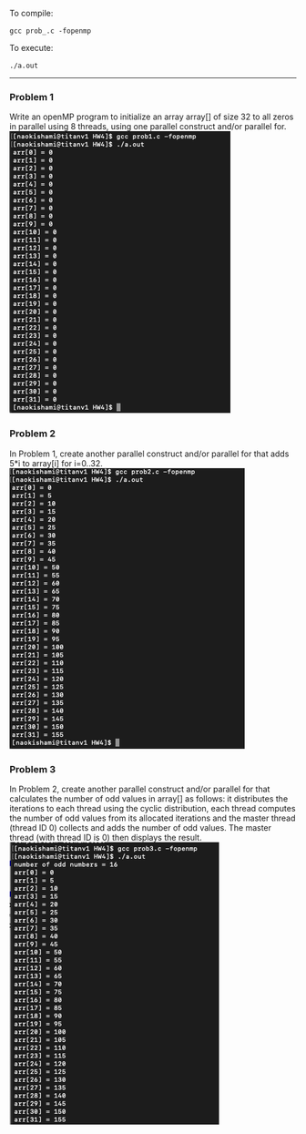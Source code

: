 To compile:
```
gcc prob_.c -fopenmp
```

To execute:
```
./a.out
```
***
### Problem 1
Write an openMP program to initialize an array array[] of size 32 to all zeros in parallel using 8 threads, using one parallel construct and/or parallel for. <br>
![problem 1](https://github.com/naokishami/Classwork/blob/a84e27b7310afddfb1dc8bee896fb0eaaab828a7/highPerformanceComputing/HW4/Screen%20Shot%202021-03-16%20at%202.34.55%20PM.png)

### Problem 2
In Problem 1, create another parallel construct and/or parallel for that adds 5*i to array[i] for i=0..32. <br>
![problem 2](https://github.com/naokishami/Classwork/blob/8df1a2fe446f1f4d3dceafed9751f8ac362943e7/highPerformanceComputing/HW4/Screen%20Shot%202021-03-16%20at%202.35.35%20PM.png)

### Problem 3
In Problem 2, create another parallel construct and/or parallel for that calculates the number of odd values in array[] as follows: it distributes the iterations to each thread using the cyclic distribution, each thread computes the number of odd values from its allocated iterations and the master thread (thread ID 0) collects and adds the number of odd values. The master thread (with thread ID is 0) then displays the result. <br>
![problem 3](https://github.com/naokishami/Classwork/blob/52ea3f858fc581eb153173cb0cdc127ca6328baf/highPerformanceComputing/HW4/Screen%20Shot%202021-03-16%20at%202.35.16%20PM.png)
